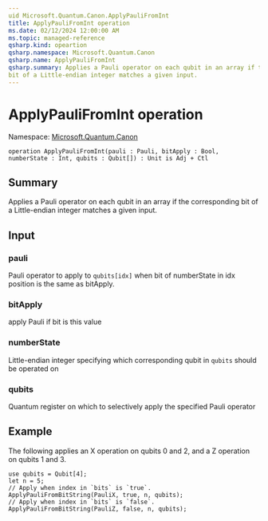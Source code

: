 ```yaml
---
uid Microsoft.Quantum.Canon.ApplyPauliFromInt
title: ApplyPauliFromInt operation
ms.date: 02/12/2024 12:00:00 AM
ms.topic: managed-reference
qsharp.kind: opeartion
qsharp.namespace: Microsoft.Quantum.Canon
qsharp.name: ApplyPauliFromInt
qsharp.summary: Applies a Pauli operator on each qubit in an array if the corresponding
bit of a Little-endian integer matches a given input.
---
```


# ApplyPauliFromInt operation

Namespace: [Microsoft.Quantum.Canon](xref:Microsoft.Quantum.Canon)

```qsharp
operation ApplyPauliFromInt(pauli : Pauli, bitApply : Bool, numberState : Int, qubits : Qubit[]) : Unit is Adj + Ctl
```

## Summary
Applies a Pauli operator on each qubit in an array if the corresponding
bit of a Little-endian integer matches a given input.

## Input
### pauli
Pauli operator to apply to `qubits[idx]` when bit of numberState
in idx position is the same as bitApply.
### bitApply
apply Pauli if bit is this value
### numberState
Little-endian integer specifying which corresponding qubit in `qubits` should be operated on
### qubits
Quantum register on which to selectively apply the specified Pauli operator

## Example
The following applies an X operation on qubits 0 and 2, and a Z operation on qubits 1 and 3.
```qsharp
use qubits = Qubit[4];
let n = 5;
// Apply when index in `bits` is `true`.
ApplyPauliFromBitString(PauliX, true, n, qubits);
// Apply when index in `bits` is `false`.
ApplyPauliFromBitString(PauliZ, false, n, qubits);
```
